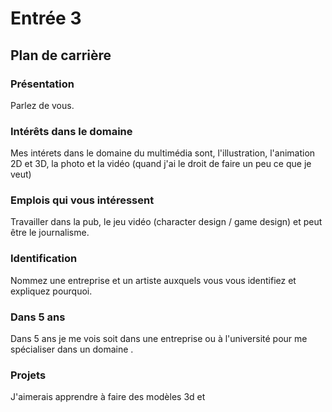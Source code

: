 # Entrée 3
## Plan de carrière

### Présentation
Parlez de vous. 

### Intérêts dans le domaine
Mes intérets dans le domaine du multimédia sont, l'illustration, l'animation 2D et 3D, la photo et la vidéo (quand j'ai le droit de faire un peu ce que je veut)

### Emplois qui vous intéressent
Travailler dans la pub, le jeu vidéo (character design / game design) et peut être le journalisme.

### Identification
Nommez une entreprise et un artiste auxquels vous vous identifiez et expliquez pourquoi. 

### Dans 5 ans
Dans 5 ans je me vois soit dans une entreprise ou à l'université pour me spécialiser dans un domaine
.

### Projets
J'aimerais apprendre à faire des modèles 3d et 
